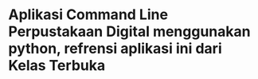 # Aplikasi Command Line Perpustakaan Digital menggunakan python, refrensi aplikasi ini dari Kelas Terbuka
